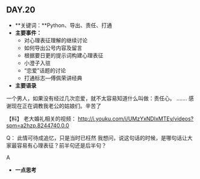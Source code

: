## DAY.20
+ **关键词：**Python、导出、责任、打通
+ **主要事件：**
    + 对心理表征理解的继续讨论
    + 如何导出公号内容及留言
    + 根据要日更的提示词构建心理表征
    + 小澄子入驻
    + “恋爱”话题的讨论
    + 打通标志—傅佩荣讲经典
+ **主要语录**

一个男人，如果没有经过几次恋爱，就不太容易知道什么叫做：责任心。
.......
感谢现在正在调教我老公的姑娘们。辛苦了

【料】
老大婚礼相关的视频：
http://i.youku.com/i/UMzYxNDIxMTEy/videos?spm=a2hzp.8244740.0.0

Q：
此情可待成追忆，只是当时已枉然
我想问，说这句话的时候，是哪句话让大家最容易有心理表征？前半句还是后半句？

A


+ **一点思考**